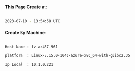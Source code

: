 
   
#### This Page Create at:

```bash

2023-07-10 - 13:54:58 UTC

```

#### Create By Machine:

```bash

Host Name : fv-az487-961

platform  : Linux-5.15.0-1041-azure-x86_64-with-glibc2.35

Ip Local  : 10.1.0.221

```

